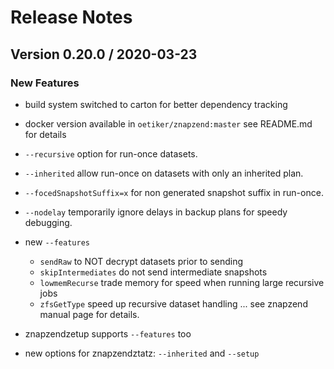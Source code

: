 # Release Notes

## Version 0.20.0 / 2020-03-23

### New Features

* build system switched to carton for better dependency tracking

* docker version available in `oetiker/znapzend:master` see README.md for details

* `--recursive` option for run-once datasets.

* `--inherited` allow run-once on datasets with only an inherited plan.

* `--focedSnapshotSuffix=x` for non generated snapshot suffix in run-once.

* `--nodelay` temporarily ignore delays in backup plans for speedy debugging.

* new `--features`

    * `sendRaw` to NOT decrypt datasets prior to sending
    * `skipIntermediates` do not send intermediate snapshots
    * `lowmemRecurse` trade memory for speed when running large recursive jobs
    * `zfsGetType` speed up recursive dataset handling ... see znapzend manual page for details.

* znapzendzetup supports `--features` too

* new options for znapzendztatz: `--inherited` and `--setup`


